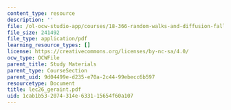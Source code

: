 ```yaml
---
content_type: resource
description: ''
file: /ol-ocw-studio-app/courses/18-366-random-walks-and-diffusion-fall-2006/1cab1b532074314e633115654f60a107_lec26_geraint.pdf
file_size: 241492
file_type: application/pdf
learning_resource_types: []
license: https://creativecommons.org/licenses/by-nc-sa/4.0/
ocw_type: OCWFile
parent_title: Study Materials
parent_type: CourseSection
parent_uid: 9d04499e-d235-e70a-2c44-99ebecc6b597
resourcetype: Document
title: lec26_geraint.pdf
uid: 1cab1b53-2074-314e-6331-15654f60a107
---
```

